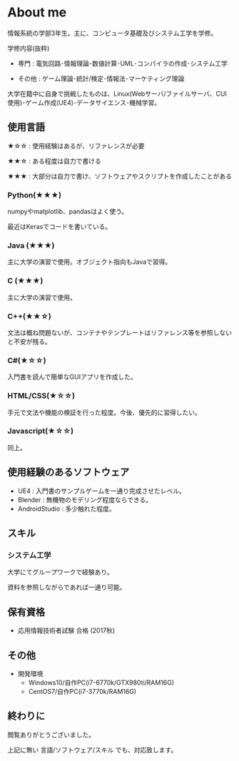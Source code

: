 # About me

情報系統の学部3年生。主に、コンピュータ基礎及びシステム工学を学修。

学修内容(抜粋)

- 専門 : 電気回路･情報理論･数値計算･UML･コンパイラの作成･システム工学

- その他 : ゲーム理論･統計/検定･情報法･マーケティング理論

大学在籍中に自身で挑戦したものは、Linux(Webサーバ/ファイルサーバ、CUI使用)･ゲーム作成(UE4)･データサイエンス･機械学習。

## 使用言語

★☆☆ : 使用経験はあるが、リファレンスが必要

★★☆ : ある程度は自力で書ける

★★★ : 大部分は自力で書け、ソフトウェアやスクリプトを作成したことがある

### Python(★★★)

numpyやmatplotlib、pandasはよく使う。

最近はKerasでコードを書いている。

### Java (★★★)

主に大学の演習で使用。オブジェクト指向もJavaで習得。

### C (★★★)

主に大学の演習で使用。

### C++(★★☆)

文法は概ね問題ないが、コンテナやテンプレートはリファレンス等を参照しないと不安が残る。

### C#(★☆☆)

入門書を読んで簡単なGUIアプリを作成した。

### HTML/CSS(★☆☆)

手元で文法や機能の検証を行った程度。今後、優先的に習得したい。

### Javascript(★☆☆)

同上。

## 使用経験のあるソフトウェア

- UE4 : 入門書のサンプルゲームを一通り完成させたレベル。
- Blender : 無機物のモデリング程度ならできる。
- AndroidStudio : 多少触れた程度。

## スキル

### システム工学

大学にてグループワークで経験あり。

資料を参照しながらであれば一通り可能。

## 保有資格

- 応用情報技術者試験 合格 (2017秋)

## その他

- 開発環境
  - Windows10/自作PC(i7-6770k/GTX980ti/RAM16G)
  - CentOS7/自作PC(i7-3770k/RAM16G)

## 終わりに

閲覧ありがとうございました。

上記に無い 言語/ソフトウェア/スキル でも、対応致します。
